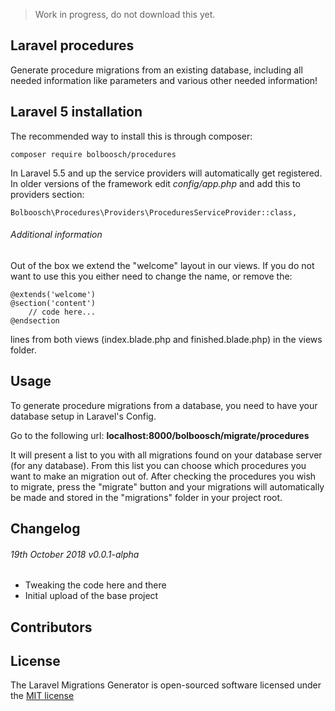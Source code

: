> Work in progress, do not download this yet.



## Laravel procedures

Generate procedure migrations from an existing database, including all needed information like parameters 
and various other needed information!

## Laravel 5 installation
The recommended way to install this is through composer:
````
composer require bolboosch/procedures
````

In Laravel 5.5 and up the service providers will automatically get registered.
In older versions of the framework edit *config/app.php* and add this to providers section:
````
Bolboosch\Procedures\Providers\ProceduresServiceProvider::class,
````

###### Additional information
Out of the box we extend the "welcome" layout in our views. If you do not want to use this you either need 
to change the name, or remove the:

```
@extends('welcome')
@section('content')
    // code here...
@endsection
```

lines from both views (index.blade.php and finished.blade.php) in the views folder.

## Usage
To generate procedure migrations from a database, you need to have your database setup in Laravel's Config.

Go to the following url: **localhost:8000/bolboosch/migrate/procedures**

It will present a list to you with all migrations found on your database server (for any database). 
From this list you can choose which procedures you want to make an migration out of. After checking the 
procedures you wish to migrate, press the "migrate" button and your migrations will automatically be made
and stored in the "migrations" folder in your project root. 

## Changelog
###### 19th October 2018 v0.0.1-alpha

* Tweaking the code here and there
* Initial upload of the base project

## Contributors

## License
The Laravel Migrations Generator is open-sourced software licensed under the [MIT license](https://opensource.org/licenses/MIT)

